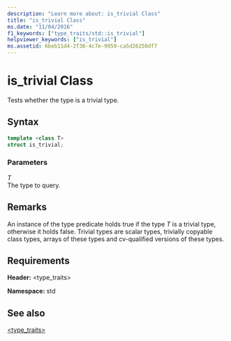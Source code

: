 ```yaml
---
description: "Learn more about: is_trivial Class"
title: "is_trivial Class"
ms.date: "11/04/2016"
f1_keywords: ["type_traits/std::is_trivial"]
helpviewer_keywords: ["is_trivial"]
ms.assetid: 6beb11d4-2f38-4c7e-9959-ca5d26250df7
---
```

# is_trivial Class

Tests whether the type is a trivial type.

## Syntax

```cpp
template <class T>
struct is_trivial;
```

### Parameters

*T*\
The type to query.

## Remarks

An instance of the type predicate holds true if the type *T* is a trivial type, otherwise it holds false. Trivial types are scalar types, trivially copyable class types, arrays of these types and cv-qualified versions of these types.

## Requirements

**Header:** \<type_traits>

**Namespace:** std

## See also

[<type_traits>](../standard-library/type-traits.md)
